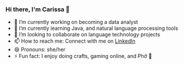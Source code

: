 ### Hi there, I'm Carissa 👋

- 🔭 I’m currently working on becoming a data analyst
- 🌱 I’m currently learning Java, and natural language processing tools
- 👯 I’m looking to collaborate on language technology projects
- 📫 How to reach me: Connect with me on [LinkedIn](https://www.linkedin.com/in/hickscarissa/)
- 😄 Pronouns: she/her
- ⚡ Fun fact: I enjoy doing crafts, gaming online, and Phở 🍜 


